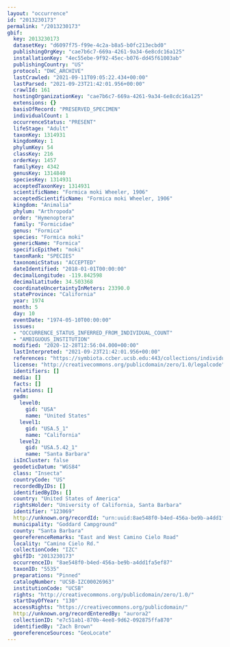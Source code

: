 ```yaml
---
layout: "occurrence"
id: "2013230173"
permalink: "/2013230173"
gbif:
  key: 2013230173
  datasetKey: "d6097f75-f99e-4c2a-b8a5-b0fc213ecbd0"
  publishingOrgKey: "cae7b6c7-669a-4261-9a34-6e8cdc16a125"
  installationKey: "4ec55ebe-9f92-45ec-b076-dd45f61003ab"
  publishingCountry: "US"
  protocol: "DWC_ARCHIVE"
  lastCrawled: "2021-09-11T09:05:22.434+00:00"
  lastParsed: "2021-09-23T21:42:01.956+00:00"
  crawlId: 161
  hostingOrganizationKey: "cae7b6c7-669a-4261-9a34-6e8cdc16a125"
  extensions: {}
  basisOfRecord: "PRESERVED_SPECIMEN"
  individualCount: 1
  occurrenceStatus: "PRESENT"
  lifeStage: "Adult"
  taxonKey: 1314931
  kingdomKey: 1
  phylumKey: 54
  classKey: 216
  orderKey: 1457
  familyKey: 4342
  genusKey: 1314840
  speciesKey: 1314931
  acceptedTaxonKey: 1314931
  scientificName: "Formica moki Wheeler, 1906"
  acceptedScientificName: "Formica moki Wheeler, 1906"
  kingdom: "Animalia"
  phylum: "Arthropoda"
  order: "Hymenoptera"
  family: "Formicidae"
  genus: "Formica"
  species: "Formica moki"
  genericName: "Formica"
  specificEpithet: "moki"
  taxonRank: "SPECIES"
  taxonomicStatus: "ACCEPTED"
  dateIdentified: "2018-01-01T00:00:00"
  decimalLongitude: -119.842598
  decimalLatitude: 34.503368
  coordinateUncertaintyInMeters: 23390.0
  stateProvince: "California"
  year: 1974
  month: 5
  day: 10
  eventDate: "1974-05-10T00:00:00"
  issues:
  - "OCCURRENCE_STATUS_INFERRED_FROM_INDIVIDUAL_COUNT"
  - "AMBIGUOUS_INSTITUTION"
  modified: "2020-12-28T12:56:04.000+00:00"
  lastInterpreted: "2021-09-23T21:42:01.956+00:00"
  references: "https://symbiota.ccber.ucsb.edu:443/collections/individual/index.php?occid=123069"
  license: "http://creativecommons.org/publicdomain/zero/1.0/legalcode"
  identifiers: []
  media: []
  facts: []
  relations: []
  gadm:
    level0:
      gid: "USA"
      name: "United States"
    level1:
      gid: "USA.5_1"
      name: "California"
    level2:
      gid: "USA.5.42_1"
      name: "Santa Barbara"
  isInCluster: false
  geodeticDatum: "WGS84"
  class: "Insecta"
  countryCode: "US"
  recordedByIDs: []
  identifiedByIDs: []
  country: "United States of America"
  rightsHolder: "University of California, Santa Barbara"
  identifier: "123069"
  http://unknown.org/recordId: "urn:uuid:8ae548f0-b4ed-456a-be9b-a4dd1fa5ef87"
  municipality: "Goddard Campground"
  county: "Santa Barbara"
  georeferenceRemarks: "East and West Camino Cielo Road"
  locality: "Camino Cielo Rd."
  collectionCode: "IZC"
  gbifID: "2013230173"
  occurrenceID: "8ae548f0-b4ed-456a-be9b-a4dd1fa5ef87"
  taxonID: "5535"
  preparations: "Pinned"
  catalogNumber: "UCSB-IZC00026963"
  institutionCode: "UCSB"
  rights: "http://creativecommons.org/publicdomain/zero/1.0/"
  startDayOfYear: "130"
  accessRights: "https://creativecommons.org/publicdomain/"
  http://unknown.org/recordEnteredBy: "aurora2"
  collectionID: "e7c51ab1-870b-4ee8-9d62-092875ffa870"
  identifiedBy: "Zach Brown"
  georeferenceSources: "GeoLocate"
---
```

